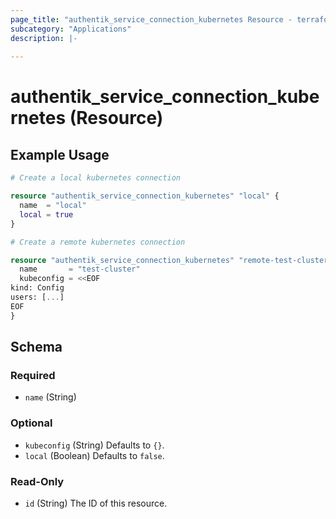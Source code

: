 ```yaml
---
page_title: "authentik_service_connection_kubernetes Resource - terraform-provider-authentik"
subcategory: "Applications"
description: |-
  
---
```


# authentik_service_connection_kubernetes (Resource)



## Example Usage

```terraform
# Create a local kubernetes connection

resource "authentik_service_connection_kubernetes" "local" {
  name  = "local"
  local = true
}

# Create a remote kubernetes connection

resource "authentik_service_connection_kubernetes" "remote-test-cluster" {
  name       = "test-cluster"
  kubeconfig = <<EOF
kind: Config
users: [...]
EOF
}
```

<!-- schema generated by tfplugindocs -->
## Schema

### Required

- `name` (String)

### Optional

- `kubeconfig` (String) Defaults to `{}`.
- `local` (Boolean) Defaults to `false`.

### Read-Only

- `id` (String) The ID of this resource.


